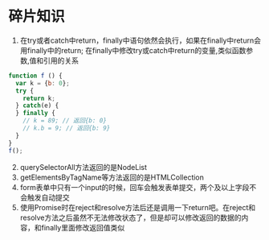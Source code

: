 # 碎片知识

1. 在try或者catch中return，finally中语句依然会执行，如果在finally中return会用finally中的return;
在finally中修改try或catch中return的变量,类似函数参数,值和引用的关系
```javascript
function f () {
  var k = {b: 0};
  try {
    return k;
  } catch(e) {
  } finally {
    // k = 89; // 返回{b: 0}  
    // k.b = 9; // 返回{b: 9}
  }
}
f();
```

2. querySelectorAll方法返回的是NodeList
3. getElementsByTagName等方法返回的是HTMLCollection
4. form表单中只有一个input的时候，回车会触发表单提交，两个及以上字段不会触发自动提交
5. 使用Promise时在reject和resolve方法后还是调用一下return吧。在reject和resolve方法之后虽然不无法修改状态了，但是却可以修改返回的数据的内容，和finally里面修改返回值类似
